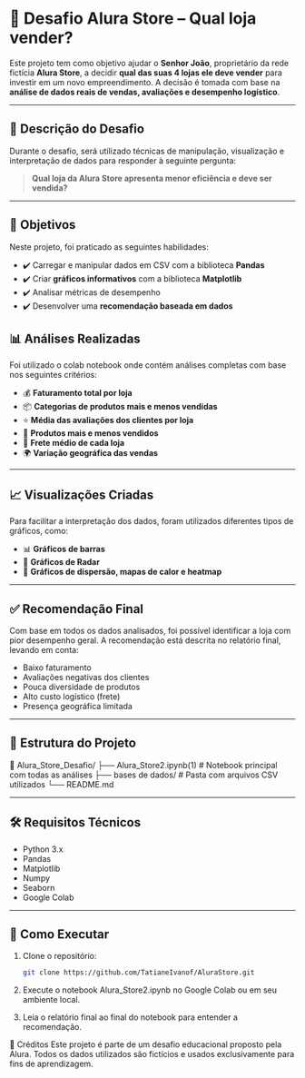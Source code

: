 # 🏪 Desafio Alura Store – Qual loja vender?

Este projeto tem como objetivo ajudar o **Senhor João**, proprietário da rede fictícia **Alura Store**, a decidir **qual das suas 4 lojas ele deve vender** para investir em um novo empreendimento. A decisão é tomada com base na **análise de dados reais de vendas, avaliações e desempenho logístico**.

---
## 📌 Descrição do Desafio

Durante o desafio, será utilizado técnicas de manipulação, visualização e interpretação de dados para responder à seguinte pergunta:

> **Qual loja da Alura Store apresenta menor eficiência e deve ser vendida?**

---

## 🎯 Objetivos

Neste projeto, foi praticado as seguintes habilidades:

- ✔️ Carregar e manipular dados em CSV com a biblioteca **Pandas**
- ✔️ Criar **gráficos informativos** com a biblioteca **Matplotlib**
- ✔️ Analisar métricas de desempenho 
- ✔️ Desenvolver uma **recomendação baseada em dados**

## 📊 Análises Realizadas

Foi utilizado o colab notebook onde contém análises completas com base nos seguintes critérios:

- 💰 **Faturamento total por loja**
- 📦 **Categorias de produtos mais e menos vendidas**
- ⭐ **Média das avaliações dos clientes por loja**
- 🛒 **Produtos mais e menos vendidos**
- 🚚 **Frete médio de cada loja**
- 🌍 **Variação geográfica das vendas**

---

## 📈 Visualizações Criadas

Para facilitar a interpretação dos dados, foram utilizados diferentes tipos de gráficos, como:

- 📊 **Gráficos de barras**
- 🥧 **Gráficos de Radar**
- 📍 **Gráficos de dispersão, mapas de calor e heatmap**

---

## ✅ Recomendação Final

Com base em todos os dados analisados, foi possível identificar a loja com pior desempenho geral. A recomendação está descrita no relatório final, levando em conta:

- Baixo faturamento
- Avaliações negativas dos clientes
- Pouca diversidade de produtos
- Alto custo logístico (frete)
- Presença geográfica limitada

---

## 📂 Estrutura do Projeto

📁 Alura_Store_Desafio/
├── Alura_Store2.ipynb(1) # Notebook principal com todas as análises
├── bases de dados/ # Pasta com arquivos CSV utilizados
└── README.md

---

## 🛠 Requisitos Técnicos

- Python 3.x
- Pandas
- Matplotlib
- Numpy
- Seaborn
- Google Colab

---

## 🚀 Como Executar

1. Clone o repositório:
   ```bash
   git clone https://github.com/TatianeIvanof/AluraStore.git

2. Execute o notebook Alura_Store2.ipynb no Google Colab ou em seu ambiente local.

3. Leia o relatório final ao final do notebook para entender a recomendação.

📌 Créditos
Este projeto é parte de um desafio educacional proposto pela Alura. Todos os dados utilizados são fictícios e usados exclusivamente para fins de aprendizagem.



